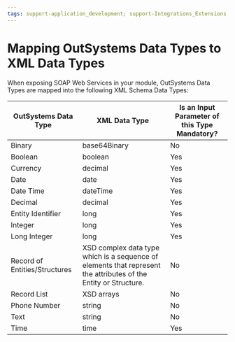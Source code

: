 ```yaml
---
tags: support-application_development; support-Integrations_Extensions
---
```


# Mapping OutSystems Data Types to XML Data Types

When exposing SOAP Web Services in your module, OutSystems Data Types are mapped into the following XML Schema Data Types:

OutSystems Data Type | XML Data Type | Is an Input Parameter of this Type Mandatory?  
---|---|---  
Binary | base64Binary | No  
Boolean | boolean | Yes  
Currency | decimal | Yes  
Date | date | Yes  
Date Time | dateTime | Yes  
Decimal | decimal | Yes  
Entity Identifier | long | Yes  
Integer | long | Yes  
Long Integer | long | Yes  
Record of Entities/Structures | XSD complex data type which is a sequence of elements that represent the attributes of the Entity or Structure. | No  
Record List | XSD arrays | No  
Phone Number | string | No  
Text | string | No  
Time | time | Yes  
